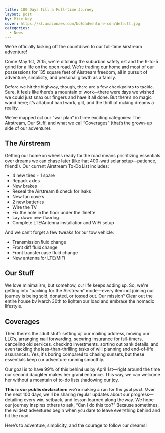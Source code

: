 ```yaml
---
title: 100 Days Till a Full-time Journey
layout: post
by: Mike Key
cover: https://s3.amazonaws.com/boldadventure-cdn/default.jpg
categories:
  - News
---
```


We're officially kicking off the countdown to our full-time Airstream adventure!

Come May 1st, 2015, we're ditching the suburban safety net and the 9-to-5 grind for a life on the open road. We're trading our home and most of our possessions for 185 square feet of Airstream freedom, all in pursuit of adventure, simplicity, and personal growth as a family.

Before we hit the highway, though, there are a few checkpoints to tackle. Sure, it feels like there’s a mountain of work—there were days we wished we could just snap our fingers and have it all done. But there’s no magic wand here; it’s all about hard work, grit, and the thrill of making dreams a reality.

We’ve mapped out our “war plan” in three exciting categories: The Airstream, Our Stuff, and what we call “Coverages” (that’s the grown-up side of our adventure).

## The Airstream
Getting our home on wheels ready for the road means prioritizing essentials over dreams we can chase later (like that 400-watt solar setup—patience, friend!). Our current Airstream To-Do List includes:
  
  * 4 new tires + 1 spare  
  * Repack axles  
  * New brakes  
  * Reseal the Airstream & check for leaks  
  * New fan covers  
  * 2 new batteries  
  * Wire the TV  
  * Fix the hole in the floor under the dinette  
  * Lay down new flooring  
  * Complete LTE/Antenna installation and WiFi setup

And we can’t forget a few tweaks for our tow vehicle:
  
  * Transmission fluid change  
  * Front diff fluid change  
  * Front transfer case fluid change  
  * New antenna for LTE/MiFi  

## Our Stuff
We love minimalism, but somehow, our life keeps adding up. So, we're getting into “packing for the Airstream” mode—every item not joining our journey is being sold, donated, or tossed out. Our mission? Clear out the entire house by March 30th to lighten our load and embrace the nomadic lifestyle.

## Coverages
Then there’s the adult stuff: setting up our mailing address, moving our LLC’s, arranging mail forwarding, securing insurance for full-timers, canceling old services, checking investments, sorting out bank details, and even tackling the less-than-thrilling tasks of will planning and end-of-life assurances. Yes, it's boring compared to chasing sunsets, but these essentials keep our adventure running smoothly.

Our goal is to have 99% of this behind us by April 1st—right around the time our second daughter makes her grand entrance. This way, we can welcome her without a mountain of to-do lists shadowing our joy.

**This is our public declaration:** we're making a run for the goal post. Over the next 100 days, we'll be sharing regular updates about our progress—detailing every win, setback, and lesson learned along the way. We hope our journey inspires others to ask, “Can I do this too?” Because sometimes, the wildest adventures begin when you dare to leave everything behind and hit the road.

Here’s to adventure, simplicity, and the courage to follow our dreams!